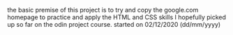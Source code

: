 the basic premise of this project is to try and copy the google.com homepage to practice and apply the HTML and CSS skills I hopefully picked up so far on the odin project course.
started on 02/12/2020 (dd/mm/yyyy)